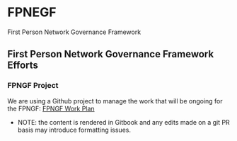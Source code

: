 # FPNEGF
First Person Network Governance Framework


## First Person Network Governance Framework Efforts

### FPNGF Project

We are using a Github project to manage the work that will be ongoing for the FPNGF: [FPNGF Work Plan]([url](https://github.com/orgs/ayraforum/projects/1))
* NOTE: the content is rendered in Gitbook and any edits made on a git PR basis may introduce formatting issues.



